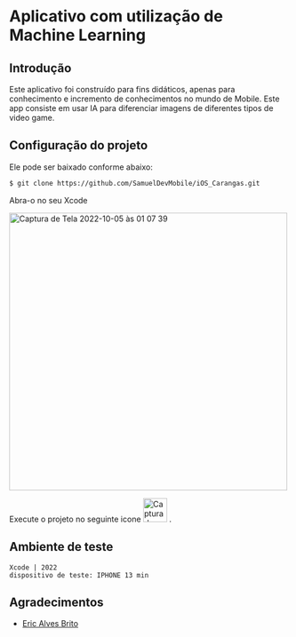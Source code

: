 # Aplicativo com utilização de Machine Learning

## Introdução
Este aplicativo foi construído para fins didáticos, apenas para conhecimento e incremento de conhecimentos no mundo de Mobile. Este app consiste em usar IA para diferenciar imagens de diferentes tipos de video game.

## Configuração do projeto
Ele pode ser baixado conforme abaixo:
```sh
$ git clone https://github.com/SamuelDevMobile/iOS_Carangas.git
```
Abra-o no seu Xcode

<img width="500" alt="Captura de Tela 2022-10-05 às 01 07 39" src="https://user-images.githubusercontent.com/26841238/193979322-3454059f-cc98-4b8c-87ad-c385dadf2add.png">

Execute o projeto no seguinte icone <img width="43" alt="Captura de Tela 2022-12-13 às 12 27 16" src="https://user-images.githubusercontent.com/26841238/207374439-d9f896f0-050b-4800-a44c-7db7dddf597e.png"> .

## Ambiente de teste
```
Xcode | 2022
dispositivo de teste: IPHONE 13 min
```

## Agradecimentos

* [Eric Alves Brito](https://www.linkedin.com/in/ericbrito)

